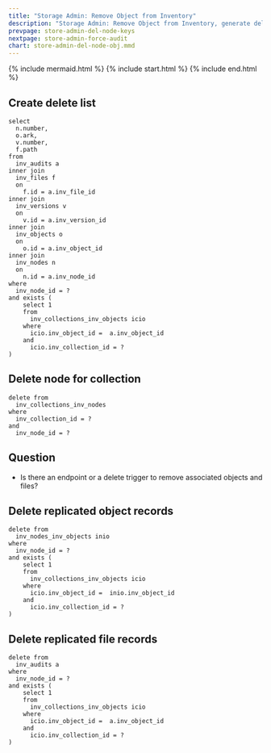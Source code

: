 ```yaml
---
title: "Storage Admin: Remove Object from Inventory"
description: "Storage Admin: Remove Object from Inventory, generate delete lists for all copies"
prevpage: store-admin-del-node-keys
nextpage: store-admin-force-audit
chart: store-admin-del-node-obj.mmd
---
```


{% include mermaid.html %}
{% include start.html %}
{% include end.html %}

## Create delete list
```
select
  n.number,
  o.ark,
  v.number,
  f.path
from
  inv_audits a
inner join 
  inv_files f
  on 
    f.id = a.inv_file_id
inner join
  inv_versions v
  on
    v.id = a.inv_version_id
inner join
  inv_objects o
  on
    o.id = a.inv_object_id
inner join
  inv_nodes n
  on
    n.id = a.inv_node_id
where
  inv_node_id = ?
and exists (
    select 1
    from 
      inv_collections_inv_objects icio
    where
      icio.inv_object_id =  a.inv_object_id
    and
      icio.inv_collection_id = ?
)

```
## Delete node for collection

```
delete from
  inv_collections_inv_nodes 
where
  inv_collection_id = ?
and
  inv_node_id = ?
```

## Question
- Is there an endpoint or a delete trigger to remove associated objects and files?

## Delete replicated object records
```
delete from 
  inv_nodes_inv_objects inio
where
  inv_node_id = ?
and exists (
    select 1
    from 
      inv_collections_inv_objects icio
    where
      icio.inv_object_id =  inio.inv_object_id
    and
      icio.inv_collection_id = ?
)
```

## Delete replicated file records
```
delete from 
  inv_audits a
where
  inv_node_id = ?
and exists (
    select 1
    from 
      inv_collections_inv_objects icio
    where
      icio.inv_object_id =  a.inv_object_id
    and
      icio.inv_collection_id = ?
)
```